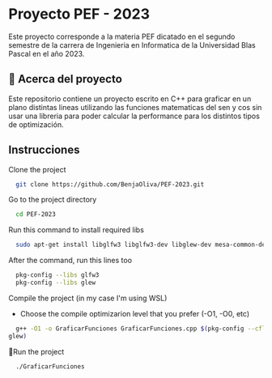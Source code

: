 
# Proyecto PEF - 2023

Este proyecto corresponde a la materia PEF dicatado en el segundo semestre de la carrera de Ingenieria en Informatica de la Universidad Blas Pascal en el año 2023.




## 🚀 Acerca del proyecto
Este repositorio contiene un proyecto escrito en C++ para graficar en un plano distintas lineas utilizando las funciones matematicas del sen y cos sin usar una libreria para poder calcular la performance para los distintos tipos de optimización.


## Instrucciones

Clone the project

```bash
  git clone https://github.com/BenjaOliva/PEF-2023.git
```

Go to the project directory

```bash
  cd PEF-2023
```

Run this command to install required libs

```bash
  sudo apt-get install libglfw3 libglfw3-dev libglew-dev mesa-common-dev
```

After the command, run this lines too

```bash
  pkg-config --libs glfw3
  pkg-config --libs glew
```

Compile the project (in my case I'm using WSL)
* Choose the compile optimizarion level that you prefer (-O1, -O0, etc)

```bash
  g++ -O1 -o GraficarFunciones GraficarFunciones.cpp $(pkg-config --cflags --libs glfw3 
glew)
```

🌟Run the project

```bash
  ./GraficarFunciones
```